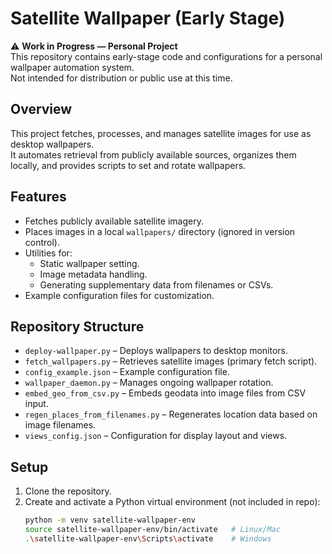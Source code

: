 # Satellite Wallpaper (Early Stage)

⚠️ **Work in Progress — Personal Project**  
This repository contains early-stage code and configurations for a personal wallpaper automation system.  
Not intended for distribution or public use at this time.

## Overview
This project fetches, processes, and manages satellite images for use as desktop wallpapers.  
It automates retrieval from publicly available sources, organizes them locally, and provides scripts to set and rotate wallpapers.

## Features
- Fetches publicly available satellite imagery.
- Places images in a local `wallpapers/` directory (ignored in version control).
- Utilities for:
  - Static wallpaper setting.
  - Image metadata handling.
  - Generating supplementary data from filenames or CSVs.
- Example configuration files for customization.

## Repository Structure
- `deploy-wallpaper.py` – Deploys wallpapers to desktop monitors.
- `fetch_wallpapers.py` – Retrieves satellite images (primary fetch script).
- `config_example.json` – Example configuration file.
- `wallpaper_daemon.py` – Manages ongoing wallpaper rotation.
- `embed_geo_from_csv.py` – Embeds geodata into image files from CSV input.
- `regen_places_from_filenames.py` – Regenerates location data based on image filenames.
- `views_config.json` – Configuration for display layout and views.

## Setup
1. Clone the repository.
2. Create and activate a Python virtual environment (not included in repo):
   ```bash
   python -m venv satellite-wallpaper-env
   source satellite-wallpaper-env/bin/activate   # Linux/Mac
   .\satellite-wallpaper-env\Scripts\activate    # Windows
